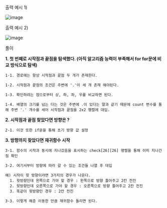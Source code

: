 출력 예시 1)

![image](https://user-images.githubusercontent.com/64742982/158112337-9e5bb912-ae6b-47a0-976b-4f681eb6cc6a.png)

출력 예시 2)

![image](https://user-images.githubusercontent.com/64742982/158112400-9239ec58-aa3d-4149-98a8-ee216e41f23e.png)

풀이

**1. 첫 번째로 시작점과 끝점을 탐색했다. (아직 알고리즘 능력이 부족해서 for for문에 비교 방식으로 탐색)**

    1-1. 경로에는 항상 시작점과 끝점 두 개가 존재한다. 
  
    1-2. 시작점과 끝점의 조건은 주변에 '.'이 세 개 존재 해야된다.
  
    1-3. 확인하려는 점으로부터 상, 하, 좌, 우를 비교하면 된다.
  
    1-4. 배열의 크기를 넘는 다는 것은 주변에 .이 있다는 말과 같기 때문에 count 변수를 통해 주변 '.' 개수를 세어 시작점과 끝점을 2x2 행렬에 대입.

**2. 시작점과 끝점 찾았다면 방향은 ?** 

    2-1. 이것 또한 if문을 통해 초기 방향 값 설정

**3. 방향까지 찾았다면 재귀함수 시작**

    3-1. 함수의 시작과 동시에 지나갔음을 표시하는 check[26][26] 행렬을 통해 이미 지나간 점 확인
  
    3-2. 여기서부터 방향에 따라 갈 수 있는 조건들 나열 후 대입
    
    예) 시작이 윗 방향이라면 3가지의 경우가 나온다.
      1. 윗방향인데 왼쪽으로 가야 할 경우 : 왼쪽으로 방향 틀어주고 2칸 전진
      2. 윗방향인데 오른쪽으로 가야 할 경우 : 오른쪽으로 방향 틀어주고 2칸 전진 
      3. 똑같이 윗방향인 경우 : 2칸 전진
      
    3-3. 이렇게 해준 이동한 만큼 재귀함수 돌리면 된다.  
